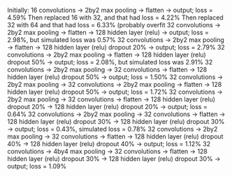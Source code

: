 Initially:
16 convolutions -> 2by2 max pooling -> flatten -> output; loss = 4.59%
Then replaced 16 with 32, and that had loss = 4.22%
Then replaced 32 with 64 and that had loss = 6.33% (probably overfit
32 convolutions -> 2by2 max pooling -> flatten -> 128 hidden layer (relu) -> output; loss = 2.98%, but simulated loss was 0.57%
32 convolutions -> 2by2 max pooling -> flatten -> 128 hidden layer (relu) dropout 20% -> output; loss = 2.79%
32 convolutions -> 2by2 max pooling -> flatten -> 128 hidden layer (relu) dropout 50% -> output; loss = 2.08%, but simulated loss was 2.91%
32 convolutions -> 2by2 max pooling -> 32 convolutions -> flatten -> 128 hidden layer (relu) dropout 50% -> output; loss = 1.50%
32 convolutions -> 2by2 max pooling -> 32 convolutions -> 2by2 max pooling -> flatten -> 128 hidden layer (relu) dropout 50% -> output; loss = 1.72%
32 convolutions -> 2by2 max pooling -> 32 convolutions -> flatten -> 128 hidden layer (relu) dropout 20% -> 128 hidden layer (relu) dropout 20% -> output; loss = 0.64%
32 convolutions -> 2by2 max pooling -> 32 convolutions -> flatten -> 128 hidden layer (relu) dropout 30% -> 128 hidden layer (relu) dropout 30% -> output; loss = 0.43%, simulated loss = 0.78%
32 convolutions -> 2by2 max pooling -> 32 convolutions -> flatten -> 128 hidden layer (relu) dropout 40% -> 128 hidden layer (relu) dropout 40% -> output; loss = 1.12%
32 convolutions -> 4by4 max pooling -> 32 convolutions -> flatten -> 128 hidden layer (relu) dropout 30% -> 128 hidden layer (relu) dropout 30% -> output; loss = 1.09%
